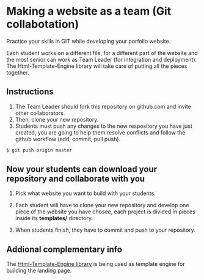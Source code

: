 # Making a website as a team (Git collabotation)

Practice your skills in GIT while developing your porfolio website.

Each student works on a different file, for a different part of the website and the most senior can work as Team Leader (for integration and deployment). The Html-Template-Engine library will take care of putting all the pieces together.

## Instructions

1. The Team Leader should fork this repository on github.com and invite other collaborators.
2. Then, clone your new repository.
3. Students must push any changes to the new respository you have just created, you are going to help them resolve conflicts and follow the github workflow (add, commit, pull push).
```sh
$ git push origin master
```

## Now your students can download your repository and collaborate with you

1. Pick what website you want to build with your students.

2. Each student will have to clone your new repository and develop one piece of the website you have chosee, each project is divided in pieces inside its **templates/** directory.

3. When students finish, they have to commit and push to your repository.


## Addional complementary info

The [Html-Template-Engine library](https://github.com/alesanchezr/html-template-engine) is being used as template engine for building the landing page.


